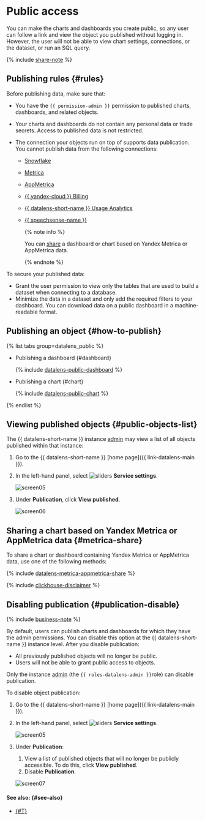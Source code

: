 # Public access

You can make the charts and dashboards you create public, so any user can follow a link and view the object you published without logging in. However, the user will not be able to view chart settings, connections, or the dataset, or run an SQL query.

{% include [share-note](../../_includes/datalens/datalens-share-note.md) %}

## Publishing rules {#rules}

Before publishing data, make sure that:

* You have the `{{ permission-admin }}` permission to published charts, dashboards, and related objects.
* Your charts and dashboards do not contain any personal data or trade secrets. Access to published data is not restricted.
* The connection your objects run on top of supports data publication. You cannot publish data from the following connections:

  * [Snowflake](../operations/connection/create-snowflake.md)
  * [Metrica](../operations/connection/create-metrica-api.md)
  * [AppMetrica](../operations/connection/create-appmetrica.md)
  * [{{ yandex-cloud }} Billing](../operations/connection/create-cloud-billing.md)
  * [{{ datalens-short-name }} Usage Analytics](../operations/connection/create-usage-tracking.md)
  * [{{ speechsense-name }}](../operations/connection/create-speechsense.md)

    {% note info %}

    You can [share](#metrica-share) a dashboard or chart based on Yandex Metrica or AppMetrica data.

    {% endnote %}

To secure your published data:

* Grant the user permission to view only the tables that are used to build a dataset when connecting to a database.
* Minimize the data in a dataset and only add the required filters to your dashboard. You can download data on a public dashboard in a machine-readable format.

## Publishing an object {#how-to-publish}

{% list tabs group=datalens_public %}

- Publishing a dashboard {#dashboard}

  {% include [datalens-public-dashboard](../../_includes/datalens/operations/datalens-public-dashboard.md) %}

- Publishing a chart {#chart}

  {% include [datalens-public-chart](../../_includes/datalens/operations/datalens-public-chart.md) %}

{% endlist %}

## Viewing published objects {#public-objects-list}

The {{ datalens-short-name }} instance [admin](../security/roles.md#datalens-admin) may view a list of all objects published within that instance:

1. Go to the {{ datalens-short-name }} [home page]({{ link-datalens-main }}).
1. In the left-hand panel, select ![sliders](../../_assets/console-icons/sliders.svg) **Service settings**.

   ![screen05](../../_assets/datalens/concepts/datalens-public/screen05.png)

1. Under **Publication**, click **View published**.

   ![screen06](../../_assets/datalens/concepts/datalens-public/screen06.png)

## Sharing a chart based on Yandex Metrica or AppMetrica data {#metrica-share}

To share a chart or dashboard containing Yandex Metrica or AppMetrica data, use one of the following methods:

{% include [datalens-metrica-appmetrica-share](../../_includes/datalens/datalens-metrica-appmetrica-share.md) %}

{% include [clickhouse-disclaimer](../../_includes/clickhouse-disclaimer.md) %}

## Disabling publication {#publication-disable}

{% include [business-note](../../_includes/datalens/datalens-functionality-available-business-note.md) %}

By default, users can publish charts and dashboards for which they have the admin permissions. You can disable this option at the {{ datalens-short-name }} instance level. After you disable publication:

* All previously published objects will no longer be public.
* Users will not be able to grant public access to objects.

Only the instance [admin](../security/roles.md#datalens-admin) (the `{{ roles-datalens-admin }}`role) can disable publication.

To disable object publication:

1. Go to the {{ datalens-short-name }} [home page]({{ link-datalens-main }}).
1. In the left-hand panel, select ![sliders](../../_assets/console-icons/sliders.svg) **Service settings**.

   ![screen05](../../_assets/datalens/concepts/datalens-public/screen05.png)

1. Under **Publication**:

   1. View a list of published objects that will no longer be publicly accessible. To do this, click **View published**.
   1. Disable **Publication**.

   ![screen07](../../_assets/datalens/concepts/datalens-public/screen07.png)

#### See also: {#see-also}

* [{#T}](../security/embedded-objects.md)
